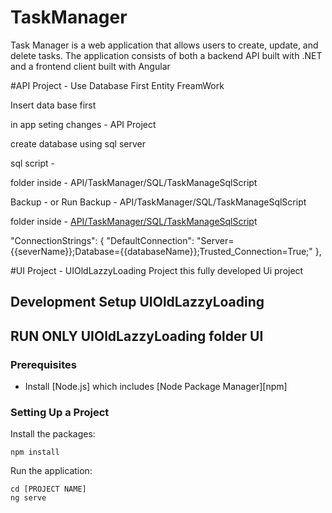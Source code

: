 # TaskManager
Task Manager is a web application that allows users to create, update, and delete tasks. The application consists of both a backend API built with .NET and a frontend client built with Angular

#API Project - Use Database First Entity FreamWork

Insert data base first 

in app seting changes  - API Project 

create database using sql server 

 sql script -

folder inside - API/TaskManager/SQL/TaskManageSqlScript

 Backup  -
or  Run Backup -  API/TaskManager/SQL/TaskManageSqlScript

folder inside - [API/TaskManager/SQL/TaskManageSqlScrip](https://github.com/Kasunjith-Bimal/TaskManager/tree/main/API/TaskManager/SQL/TaskManagerDbBackup)t


"ConnectionStrings": {
  "DefaultConnection": "Server={{severName}};Database={{databaseName}};Trusted_Connection=True;"
},

#UI Project - UIOldLazzyLoading Project this fully developed Ui project

## Development Setup UIOldLazzyLoading
## RUN ONLY UIOldLazzyLoading folder UI
### Prerequisites

- Install [Node.js] which includes [Node Package Manager][npm]

### Setting Up a Project

Install the packages:

```
npm install
```

Run the application:

```
cd [PROJECT NAME]
ng serve
```
